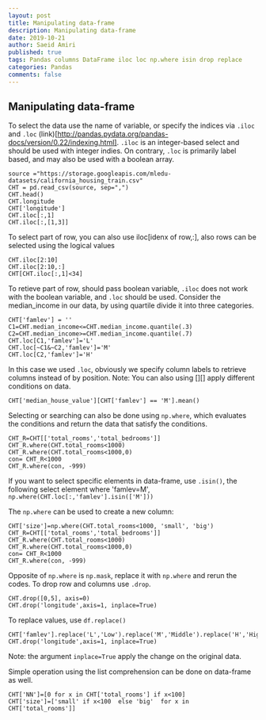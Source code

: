 ```yaml
---
layout: post
title: Manipulating data-frame
description: Manipulating data-frame
date: 2019-10-21
author: Saeid Amiri
published: true
tags: Pandas columns DataFrame iloc loc np.where isin drop replace
categories: Pandas
comments: false
---
```

## Manipulating data-frame
To select the data use the name of variable, or specify the indices via `.iloc` and `.loc` (link)[http://pandas.pydata.org/pandas-docs/version/0.22/indexing.html].  `.iloc` is an integer-based select and should be used with integer indies. On contrary, `.loc`   is primarily label based, and may also be used with a boolean array.


```
source ="https://storage.googleapis.com/mledu-datasets/california_housing_train.csv"
CHT = pd.read_csv(source, sep=",")
CHT.head()
CHT.longitude
CHT['longitude']
CHT.iloc[:,1]
CHT.iloc[:,[1,3]]
```

To select part of row, you can also use iloc[idenx of row,:], also rows can be selected using the logical values

```
CHT.iloc[2:10]
CHT.iloc[2:10,:]
CHT[CHT.iloc[:,1]<34]
```

To retieve part of row, should pass boolean variable, ```.iloc``` does not work with the boolean variable, and ```.loc``` should be used.  Consider the median_income in our data, by using quartile divide it into three categories.
```
CHT['famlev'] = ''
C1=CHT.median_income<=CHT.median_income.quantile(.3)
C2=CHT.median_income>=CHT.median_income.quantile(.7)
CHT.loc[C1,'famlev']='L'
CHT.loc[~C1&~C2,'famlev']='M'
CHT.loc[C2,'famlev']='H'
```

In this case we used `.loc`, obviously we specify column labels to retrieve columns instead of by position. Note: You can also using [][] apply different conditions on data.  

```
CHT['median_house_value'][CHT['famlev'] == 'M'].mean()
```

Selecting or searching can also be done using ```np.where```,  which evaluates the conditions and return the data that satisfy the conditions.
```
CHT_R=CHT[['total_rooms','total_bedrooms']]
CHT_R.where(CHT.total_rooms<1000)
CHT_R.where(CHT.total_rooms<1000,0)
con= CHT_R<1000
CHT_R.where(con, -999)
```

If you want to select specific elements in data-frame, use `.isin()`,  the following select element where 'famlev=M',
```np.where(CHT.loc[:,'famlev'].isin(['M']))```

The ```np.where``` can be used to create a new column:

```
CHT['size']=np.where(CHT.total_rooms<1000, 'small', 'big')
CHT_R=CHT[['total_rooms','total_bedrooms']]
CHT_R.where(CHT.total_rooms<1000)
CHT_R.where(CHT.total_rooms<1000,0)
con= CHT_R<1000
CHT_R.where(con, -999)
```
Opposite of `np.where` is `np.mask`, replace it with `np.where` and rerun the codes. 
To drop row and columns use ```.drop```.
```
CHT.drop([0,5], axis=0)
CHT.drop('longitude',axis=1, inplace=True)
```

To replace values, use `df.replace()`

```
CHT['famlev'].replace('L','Low').replace('M','Middle').replace('H','High')
CHT.drop('longitude',axis=1, inplace=True)
```

Note: the argument ```inplace=True``` apply the change on the original data.

Simple operation using the list comprehension can be done on data-frame as well.
```
CHT['NN']=[0 for x in CHT['total_rooms'] if x<100]
CHT['size']=['small' if x<100  else 'big'  for x in CHT['total_rooms']]
